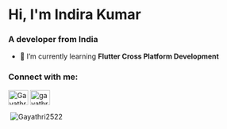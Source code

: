 <h1>Hi, I'm Indira Kumar</h1>
<h3>A developer from India</h3>

- 🌱 I’m currently learning **Flutter Cross Platform Development**

<h3 align="left">Connect with me:</h3>
<p align="left">
<a href="https://twitter.com/Gayathri2522" target="blank"><img align="center" src="https://raw.githubusercontent.com/rahuldkjain/github-profile-readme-generator/master/src/images/icons/Social/twitter.svg" alt="Gayathri2522" height="30" width="40" /></a>
<a href="https://www.linkedin.com/in/gayathri-sthanusubramonian-9aa882213/" target="blank"><img align="center" src="https://raw.githubusercontent.com/rahuldkjain/github-profile-readme-generator/master/src/images/icons/Social/linked-in-alt.svg" alt="gayathri-sthanusubramonian-9aa882213" height="30" width="40" /></a>
</p>

<p>&nbsp;<img align="center" src="https://github-readme-stats.vercel.app/api?username=Gayathri2522&show_icons=true&locale=en" alt="Gayathri2522" /></p>
